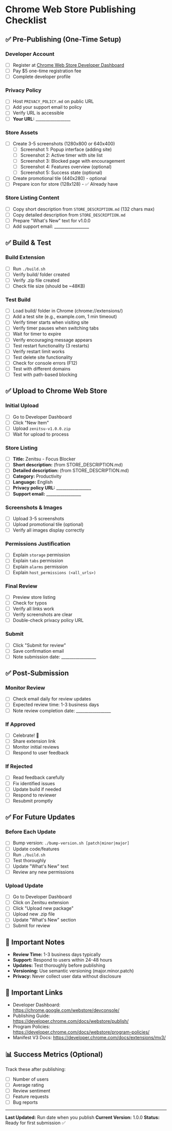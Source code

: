 # Chrome Web Store Publishing Checklist

## ✅ Pre-Publishing (One-Time Setup)

### Developer Account
- [ ] Register at [Chrome Web Store Developer Dashboard](https://chrome.google.com/webstore/devconsole/)
- [ ] Pay $5 one-time registration fee
- [ ] Complete developer profile

### Privacy Policy
- [ ] Host `PRIVACY_POLICY.md` on public URL
- [ ] Add your support email to policy
- [ ] Verify URL is accessible
- [ ] **Your URL:** _________________

### Store Assets
- [ ] Create 3-5 screenshots (1280x800 or 640x400)
  - [ ] Screenshot 1: Popup interface (adding site)
  - [ ] Screenshot 2: Active timer with site list
  - [ ] Screenshot 3: Blocked page with encouragement
  - [ ] Screenshot 4: Features overview (optional)
  - [ ] Screenshot 5: Success state (optional)
- [ ] Create promotional tile (440x280) - optional
- [ ] Prepare icon for store (128x128) - ✅ Already have

### Store Listing Content
- [ ] Copy short description from `STORE_DESCRIPTION.md` (132 chars max)
- [ ] Copy detailed description from `STORE_DESCRIPTION.md`
- [ ] Prepare "What's New" text for v1.0.0
- [ ] Add support email: _________________

## ✅ Build & Test

### Build Extension
- [ ] Run `./build.sh`
- [ ] Verify build/ folder created
- [ ] Verify .zip file created
- [ ] Check file size (should be ~48KB)

### Test Build
- [ ] Load build/ folder in Chrome (chrome://extensions/)
- [ ] Add a test site (e.g., example.com, 1 min timeout)
- [ ] Verify timer starts when visiting site
- [ ] Verify timer pauses when switching tabs
- [ ] Wait for timer to expire
- [ ] Verify encouraging message appears
- [ ] Test restart functionality (3 restarts)
- [ ] Verify restart limit works
- [ ] Test delete site functionality
- [ ] Check for console errors (F12)
- [ ] Test with different domains
- [ ] Test with path-based blocking

## ✅ Upload to Chrome Web Store

### Initial Upload
- [ ] Go to Developer Dashboard
- [ ] Click "New Item"
- [ ] Upload `zenitsu-v1.0.0.zip`
- [ ] Wait for upload to process

### Store Listing
- [ ] **Title:** Zenitsu - Focus Blocker
- [ ] **Short description:** (from STORE_DESCRIPTION.md)
- [ ] **Detailed description:** (from STORE_DESCRIPTION.md)
- [ ] **Category:** Productivity
- [ ] **Language:** English
- [ ] **Privacy policy URL:** _________________
- [ ] **Support email:** _________________

### Screenshots & Images
- [ ] Upload 3-5 screenshots
- [ ] Upload promotional tile (optional)
- [ ] Verify all images display correctly

### Permissions Justification
- [ ] Explain `storage` permission
- [ ] Explain `tabs` permission
- [ ] Explain `alarms` permission
- [ ] Explain `host_permissions (<all_urls>)`

### Final Review
- [ ] Preview store listing
- [ ] Check for typos
- [ ] Verify all links work
- [ ] Verify screenshots are clear
- [ ] Double-check privacy policy URL

### Submit
- [ ] Click "Submit for review"
- [ ] Save confirmation email
- [ ] Note submission date: _________________

## ✅ Post-Submission

### Monitor Review
- [ ] Check email daily for review updates
- [ ] Expected review time: 1-3 business days
- [ ] Note review completion date: _________________

### If Approved
- [ ] Celebrate! 🎉
- [ ] Share extension link
- [ ] Monitor initial reviews
- [ ] Respond to user feedback

### If Rejected
- [ ] Read feedback carefully
- [ ] Fix identified issues
- [ ] Update build if needed
- [ ] Respond to reviewer
- [ ] Resubmit promptly

## ✅ For Future Updates

### Before Each Update
- [ ] Bump version: `./bump-version.sh [patch|minor|major]`
- [ ] Update code/features
- [ ] Run `./build.sh`
- [ ] Test thoroughly
- [ ] Update "What's New" text
- [ ] Review any new permissions

### Upload Update
- [ ] Go to Developer Dashboard
- [ ] Click on Zenitsu extension
- [ ] Click "Upload new package"
- [ ] Upload new .zip file
- [ ] Update "What's New" section
- [ ] Submit for review

## 📝 Important Notes

- **Review Time:** 1-3 business days typically
- **Support:** Respond to users within 24-48 hours
- **Updates:** Test thoroughly before publishing
- **Versioning:** Use semantic versioning (major.minor.patch)
- **Privacy:** Never collect user data without disclosure

## 🔗 Important Links

- Developer Dashboard: https://chrome.google.com/webstore/devconsole/
- Publishing Guide: https://developer.chrome.com/docs/webstore/publish/
- Program Policies: https://developer.chrome.com/docs/webstore/program-policies/
- Manifest V3 Docs: https://developer.chrome.com/docs/extensions/mv3/

## 📊 Success Metrics (Optional)

Track these after publishing:
- [ ] Number of users
- [ ] Average rating
- [ ] Review sentiment
- [ ] Feature requests
- [ ] Bug reports

---

**Last Updated:** Run date when you publish
**Current Version:** 1.0.0
**Status:** Ready for first submission ✅
